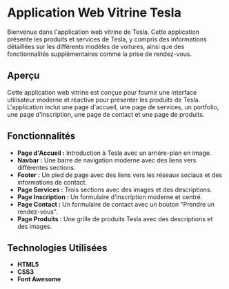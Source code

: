 # Application Web Vitrine Tesla

Bienvenue dans l'application web vitrine de Tesla. Cette application présente les produits et services de Tesla, y compris des informations détaillées sur les différents modèles de voitures, ainsi que des fonctionnalités supplémentaires comme la prise de rendez-vous.


## Aperçu

Cette application web vitrine est conçue pour fournir une interface utilisateur moderne et réactive pour présenter les produits de Tesla. L'application inclut une page d'accueil, une page de services, un portfolio, une page d'inscription, une page de contact et une page de produits.

## Fonctionnalités

- **Page d'Accueil :** Introduction à Tesla avec un arrière-plan en image.
- **Navbar :** Une barre de navigation moderne avec des liens vers différentes sections.
- **Footer :** Un pied de page avec des liens vers les réseaux sociaux et des informations de contact.
- **Page Services :** Trois sections avec des images et des descriptions.
- **Page Inscription :** Un formulaire d'inscription moderne et centré.
- **Page Contact :** Un formulaire de contact avec un bouton "Prendre un rendez-vous".
- **Page Produits :** Une grille de produits Tesla avec des descriptions et des images.

## Technologies Utilisées

- **HTML5**
- **CSS3**
- **Font Awesome** 


